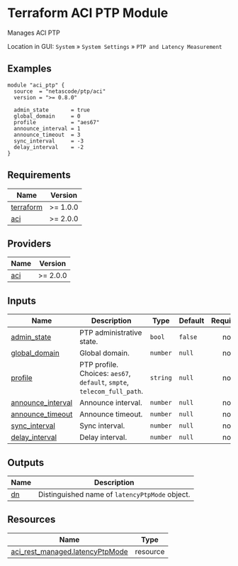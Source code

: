 <!-- BEGIN_TF_DOCS -->
# Terraform ACI PTP Module

Manages ACI PTP

Location in GUI:
`System` » `System Settings` » `PTP and Latency Measurement`

## Examples

```hcl
module "aci_ptp" {
  source  = "netascode/ptp/aci"
  version = ">= 0.8.0"

  admin_state       = true
  global_domain     = 0
  profile           = "aes67"
  announce_interval = 1
  announce_timeout  = 3
  sync_interval     = -3
  delay_interval    = -2
}
```

## Requirements

| Name | Version |
|------|---------|
| <a name="requirement_terraform"></a> [terraform](#requirement\_terraform) | >= 1.0.0 |
| <a name="requirement_aci"></a> [aci](#requirement\_aci) | >= 2.0.0 |

## Providers

| Name | Version |
|------|---------|
| <a name="provider_aci"></a> [aci](#provider\_aci) | >= 2.0.0 |

## Inputs

| Name | Description | Type | Default | Required |
|------|-------------|------|---------|:--------:|
| <a name="input_admin_state"></a> [admin\_state](#input\_admin\_state) | PTP administrative state. | `bool` | `false` | no |
| <a name="input_global_domain"></a> [global\_domain](#input\_global\_domain) | Global domain. | `number` | `null` | no |
| <a name="input_profile"></a> [profile](#input\_profile) | PTP profile. Choices: `aes67`, `default`, `smpte`, `telecom_full_path`. | `string` | `null` | no |
| <a name="input_announce_interval"></a> [announce\_interval](#input\_announce\_interval) | Announce interval. | `number` | `null` | no |
| <a name="input_announce_timeout"></a> [announce\_timeout](#input\_announce\_timeout) | Announce timeout. | `number` | `null` | no |
| <a name="input_sync_interval"></a> [sync\_interval](#input\_sync\_interval) | Sync interval. | `number` | `null` | no |
| <a name="input_delay_interval"></a> [delay\_interval](#input\_delay\_interval) | Delay interval. | `number` | `null` | no |

## Outputs

| Name | Description |
|------|-------------|
| <a name="output_dn"></a> [dn](#output\_dn) | Distinguished name of `latencyPtpMode` object. |

## Resources

| Name | Type |
|------|------|
| [aci_rest_managed.latencyPtpMode](https://registry.terraform.io/providers/CiscoDevNet/aci/latest/docs/resources/rest_managed) | resource |
<!-- END_TF_DOCS -->